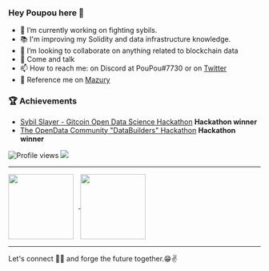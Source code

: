 
### Hey Poupou here 👋

- 🔭 I’m currently working on fighting sybils.
- :books: I'm improving my Solidity and data infrastructure knowledge.
- 👯 I’m looking to collaborate on anything related to blockchain data
- 💬 Come and talk
- 📫 How to reach me: on Discord at PouPou#7730 or on [Twitter](https://twitter.com/PoupouWeb3)
- 🙏 Reference me on [Mazury](https://app.mazury.xyz/people/0x85c1bBDC1B6A199e0964cb849deb59aEF3045eDd)

### 🏆 Achievements
- [Sybil Slayer - Gitcoin Open Data Science Hackathon](https://bounties.gitcoin.co/issue/29389) **Hackathon winner**
- [The OpenData Community "DataBuilders" Hackathon](https://bounties.gitcoin.co/issue/29676) **Hackathon winner**


![Profile views](https://gpvc.arturio.dev/poupou-web3)  <img src="https://img.shields.io/github/followers/poupou-web3?label=Follow" style=" float:left, margin-right:10px" />

---

<div>
<a href="https://github-readme-stats.vercel.app/api?username=poupou-web3&hide=contribs&show_icons=true&theme=dark">
  <img  align="center" height="130" style="margin-right: 10px" src="https://github-readme-stats.vercel.app/api?username=poupou-web3&hide=contribs&show_icons=true&theme=dark" />
</a>
<a href="https://github-readme-stats.vercel.app/api/top-langs/?username=poupou-web3&layout=compact&theme=dark">
  <img align="center" height="130" src="https://github-readme-stats.vercel.app/api/top-langs/?username=poupou-web3&layout=compact&theme=dark" />
</a>
</div>

---


Let's connect 👨‍💻 and forge the future together.😁✌
